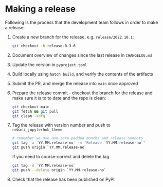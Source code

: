 # Making a release

Following is the process that the development team follows in order to make
a release:

1. Create a new branch for the release, e.g. `release/2022.10.1`:

    ```bash
    git checkout -b release-0.3.6
    ```

2. Document overview of changes since the last release in `CHANGELOG.md`
3. Update the version in `pyproject.toml`
4. Build locally using `hatch build`, and verify the contents of the artifacts
5. Submit the PR, and merge the release into `main` once approved
6. Prepare the release commit - checkout the branch for the release and make sure it is to to date and the repo is clean:

   ```bash
   git checkout main
   git fetch && git pull
   git clean -xdfq
   ```

7. Tag the release with version number and push to `nebari_jupyterhub_theme`

    ```bash
    # remember we use non-zero-padded months and release numbers
    git tag -a `YY.MM.release-no` -m "Release `YY.MM.release-no`"
    git push origin `YY.MM.release-no`
    ```

    If you need to course-correct and delete the tag

    ```bash
    git tag -d `YY.MM.release-no`
    git push --delete origin `YY.MM.release-no`
    ```

8. Check that the release has been published on PyPI